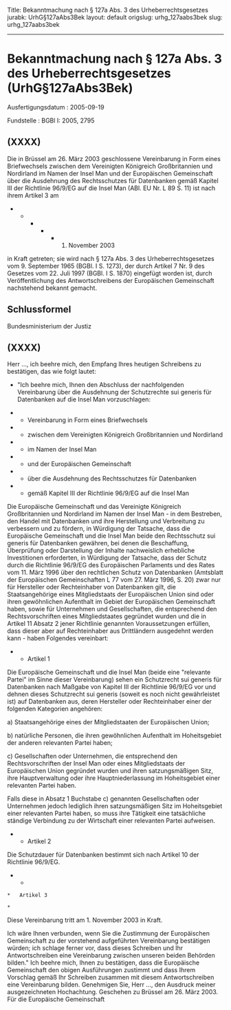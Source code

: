 Title: Bekanntmachung nach § 127a Abs. 3 des Urheberrechtsgesetzes
jurabk: UrhG§127aAbs3Bek
layout: default
origslug: urhg_127aabs3bek
slug: urhg_127aabs3bek

---

# Bekanntmachung nach § 127a Abs. 3 des Urheberrechtsgesetzes (UrhG§127aAbs3Bek)

Ausfertigungsdatum
:   2005-09-19

Fundstelle
:   BGBl I: 2005, 2795



## (XXXX)

Die in Brüssel am 26. März 2003 geschlossene Vereinbarung in Form
eines Briefwechsels zwischen dem Vereinigten Königreich Großbritannien
und Nordirland im Namen der Insel Man und der Europäischen
Gemeinschaft über die Ausdehnung des Rechtsschutzes für Datenbanken
gemäß Kapitel III der Richtlinie 96/9/EG auf die Insel Man (ABl. EU
Nr. L 89 S. 11) ist nach ihrem Artikel 3 am

*
    *
        *
            *
                *   1. November 2003















in Kraft getreten; sie wird nach § 127a Abs. 3 des
Urheberrechtsgesetzes vom 9. September 1965 (BGBl. I S. 1273), der
durch Artikel 7 Nr. 9 des Gesetzes vom 22. Juli 1997 (BGBl. I S. 1870)
eingefügt worden ist, durch Veröffentlichung des Antwortschreibens der
Europäischen Gemeinschaft nachstehend bekannt gemacht.


## Schlussformel

Bundesministerium der Justiz


## (XXXX)

Herr ...,
ich beehre mich, den Empfang Ihres heutigen Schreibens zu bestätigen,
das wie folgt lautet:

*   "Ich beehre mich, Ihnen den Abschluss der nachfolgenden Vereinbarung
    über die Ausdehnung der Schutzrechte sui generis für Datenbanken auf
    die Insel Man vorzuschlagen:




*    *   Vereinbarung in Form eines Briefwechsels


*    *   zwischen dem Vereinigten Königreich Großbritannien und Nordirland


*    *   im Namen der Insel Man


*    *   und der Europäischen Gemeinschaft


*    *   über die Ausdehnung des Rechtsschutzes für Datenbanken


*    *   gemäß Kapitel III der Richtlinie 96/9/EG auf die Insel Man



Die Europäische Gemeinschaft und das Vereinigte Königreich
Großbritannien und Nordirland im Namen der Insel Man -
in dem Bestreben, den Handel mit Datenbanken und ihre Herstellung und
Verbreitung zu verbessern und zu fördern,
in Würdigung der Tatsache, dass die Europäische Gemeinschaft und die
Insel Man beide den Rechtsschutz sui generis für Datenbanken gewähren,
bei denen die Beschaffung, Überprüfung oder Darstellung der Inhalte
nachweislich erhebliche Investitionen erforderten,
in Würdigung der Tatsache, dass der Schutz durch die Richtlinie
96/9/EG des Europäischen Parlaments und des Rates vom 11. März 1996
über den rechtlichen Schutz von Datenbanken (Amtsblatt der
Europäischen Gemeinschaften L 77 vom 27. März 1996, S. 20) zwar nur
für Hersteller oder Rechteinhaber von Datenbanken gilt, die
Staatsangehörige eines Mitgliedstaats der Europäischen Union sind oder
ihren gewöhnlichen Aufenthalt im Gebiet der Europäischen Gemeinschaft
haben, sowie für Unternehmen und Gesellschaften, die entsprechend den
Rechtsvorschriften eines Mitgliedstaates gegründet wurden und die in
Artikel 11 Absatz 2 jener Richtlinie genannten Voraussetzungen
erfüllen, dass dieser aber auf Rechteinhaber aus Drittländern
ausgedehnt werden kann -
haben Folgendes vereinbart:

*    *   Artikel 1



Die Europäische Gemeinschaft und die Insel Man (beide eine "relevante
Partei" im Sinne dieser Vereinbarung) sehen ein Schutzrecht sui
generis für Datenbanken nach Maßgabe von Kapitel III der Richtlinie
96/9/EG vor und dehnen dieses Schutzrecht sui generis (soweit es noch
nicht gewährleistet ist) auf Datenbanken aus, deren Hersteller oder
Rechteinhaber einer der folgenden Kategorien angehören:

a)  Staatsangehörige eines der Mitgliedstaaten der Europäischen Union;


b)  natürliche Personen, die ihren gewöhnlichen Aufenthalt im
    Hoheitsgebiet der anderen relevanten Partei haben;


c)  Gesellschaften oder Unternehmen, die entsprechend den
    Rechtsvorschriften der Insel Man oder eines Mitgliedstaats der
    Europäischen Union gegründet wurden und ihren satzungsmäßigen Sitz,
    ihre Hauptverwaltung oder ihre Hauptniederlassung im Hoheitsgebiet
    einer relevanten Partei haben.



Falls diese in Absatz 1 Buchstabe c) genannten Gesellschaften oder
Unternehmen jedoch lediglich ihren satzungsmäßigen Sitz im
Hoheitsgebiet einer relevanten Partei haben, so muss ihre Tätigkeit
eine tatsächliche ständige Verbindung zu der Wirtschaft einer
relevanten Partei aufweisen.

*    *   Artikel 2



Die Schutzdauer für Datenbanken bestimmt sich nach Artikel 10 der
Richtlinie 96/9/EG.

*    *
    *   Artikel 3

    *


   Diese Vereinbarung tritt am 1. November 2003 in Kraft.

Ich wäre Ihnen verbunden, wenn Sie die Zustimmung der Europäischen
Gemeinschaft zu der vorstehend aufgeführten Vereinbarung bestätigen
würden; ich schlage ferner vor, dass dieses Schreiben und Ihr
Antwortschreiben eine Vereinbarung zwischen unseren beiden Behörden
bilden."
Ich beehre mich, Ihnen zu bestätigen, dass die Europäische
Gemeinschaft den obigen Ausführungen zustimmt und dass Ihrem Vorschlag
gemäß Ihr Schreiben zusammen mit diesem Antwortschreiben eine
Vereinbarung bilden.
Genehmigen Sie, Herr ..., den Ausdruck meiner ausgezeichneten
Hochachtung.
Geschehen zu Brüssel am 26. März 2003.
Für die Europäische Gemeinschaft

